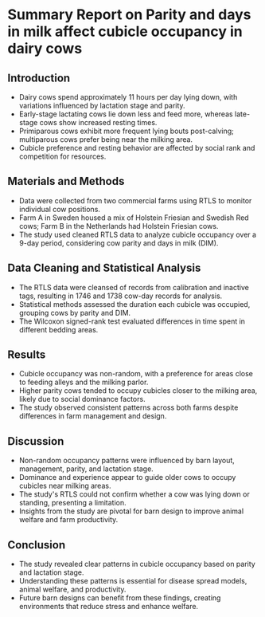# Summary Report on Parity and days in milk affect cubicle occupancy in dairy cows

## Introduction
- Dairy cows spend approximately 11 hours per day lying down, with variations influenced by lactation stage and parity.
- Early-stage lactating cows lie down less and feed more, whereas late-stage cows show increased resting times.
- Primiparous cows exhibit more frequent lying bouts post-calving; multiparous cows prefer being near the milking area.
- Cubicle preference and resting behavior are affected by social rank and competition for resources.

## Materials and Methods
- Data were collected from two commercial farms using RTLS to monitor individual cow positions.
- Farm A in Sweden housed a mix of Holstein Friesian and Swedish Red cows; Farm B in the Netherlands had Holstein Friesian cows.
- The study used cleaned RTLS data to analyze cubicle occupancy over a 9-day period, considering cow parity and days in milk (DIM).

## Data Cleaning and Statistical Analysis
- The RTLS data were cleansed of records from calibration and inactive tags, resulting in 1746 and 1738 cow-day records for analysis.
- Statistical methods assessed the duration each cubicle was occupied, grouping cows by parity and DIM.
- The Wilcoxon signed-rank test evaluated differences in time spent in different bedding areas.

## Results
- Cubicle occupancy was non-random, with a preference for areas close to feeding alleys and the milking parlor.
- Higher parity cows tended to occupy cubicles closer to the milking area, likely due to social dominance factors.
- The study observed consistent patterns across both farms despite differences in farm management and design.

## Discussion
- Non-random occupancy patterns were influenced by barn layout, management, parity, and lactation stage.
- Dominance and experience appear to guide older cows to occupy cubicles near milking areas.
- The study's RTLS could not confirm whether a cow was lying down or standing, presenting a limitation.
- Insights from the study are pivotal for barn design to improve animal welfare and farm productivity.

## Conclusion
- The study revealed clear patterns in cubicle occupancy based on parity and lactation stage.
- Understanding these patterns is essential for disease spread models, animal welfare, and productivity.
- Future barn designs can benefit from these findings, creating environments that reduce stress and enhance welfare.
